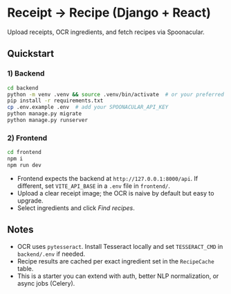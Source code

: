 # Receipt → Recipe (Django + React)

Upload receipts, OCR ingredients, and fetch recipes via Spoonacular.

## Quickstart

### 1) Backend
```bash
cd backend
python -m venv .venv && source .venv/bin/activate  # or your preferred venv
pip install -r requirements.txt
cp .env.example .env  # add your SPOONACULAR_API_KEY
python manage.py migrate
python manage.py runserver
```

### 2) Frontend
```bash
cd frontend
npm i
npm run dev
```

- Frontend expects the backend at `http://127.0.0.1:8000/api`. If different, set `VITE_API_BASE` in a `.env` file in `frontend/`.
- Upload a clear receipt image; the OCR is naive by default but easy to upgrade.
- Select ingredients and click *Find recipes*.

## Notes
- OCR uses `pytesseract`. Install Tesseract locally and set `TESSERACT_CMD` in `backend/.env` if needed.
- Recipe results are cached per exact ingredient set in the `RecipeCache` table.
- This is a starter you can extend with auth, better NLP normalization, or async jobs (Celery).
